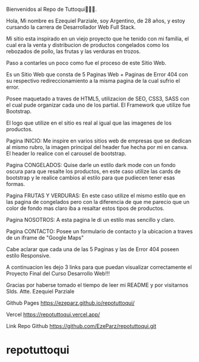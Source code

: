 Bienvenidos al Repo de Tuttoqui🚀🚀🚀.

Hola, Mi nombre es Ezequiel Parziale, soy Argentino, de 28 años, y estoy cursando la carrera de Desarrollador Web Full Stack.

Mi sitio esta inspirado en un viejo proyecto que he tenido con mi familia, el cual era la venta y distribucion de productos congelados como los rebozados de pollo, las frutas y las verduras en trozos.

Paso a contarles un poco como fue el proceso de este Sitio Web.

Es un Sitio Web que consta de 5 Paginas Web + Paginas de Error 404 con su respectivo redireccionamiento a la misma pagina de la cual sufrio el error.

Posee maquetado a traves de HTML5, utilizacion de SEO, CSS3, SASS con el cual pude organizar cada uno de los partial. El Framework que utilize fue Bootstrap.

El logo que utilize en el sitio es real al igual que las imagenes de los productos.


Pagina INICIO: Me inspire en varios sitios web de empresas que se dedican al mismo rubro, la imagen principal del header fue hecha por mi en canva. El header lo realice con el carousel de bootstrap.

Pagina CONGELADOS: Quise darle un estilo dark mode con un fondo oscura para que resalte los productos, en este caso utilize las cards de bootstrap y le realice cambios al estilo para que pudiecen tener esas formas.

Pagina FRUTAS Y VERDURAS: En este caso utilize el mismo estilo que en las pagina de congelados pero con la diferencia de que me parecio que un color de fondo mas claro iba a resaltar estos tipos de productos.

Pagina NOSOTROS: A esta pagina le di un estilo mas sencillo y claro.

Pagina CONTACTO: Posee un formulario de contacto y la ubicacion a traves de un iframe de "Google Maps"

Cabe aclarar que cada una de las 5 Paginas y las de Error 404 poseen estilo Responsive.


A continuacion les dejo 3 links para que puedan visualizar correctamente el Proyecto Final del Curso Desarrollo Web!!!

Gracias por haberse tomado el tiempo de leer mi README y por visitarnos
Slds.
Atte. Ezequiel Parziale

Github Pages      https://ezeparz.github.io/repotuttoqui/

Vercel            https://repotuttoqui.vercel.app/

Link Repo Github  https://github.com/EzeParz/repotuttoqui.git

# repotuttoqui
